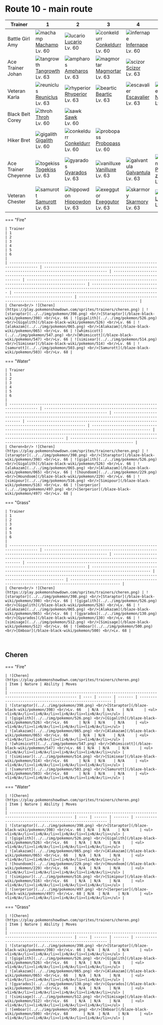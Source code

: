 # Route 10 - main route

| Trainer              | 1                                                                                                   | 2                                                                                                     | 3                                                                                                     | 4                                                                                                     | 5                                                                                                   |
| -------------------- | --------------------------------------------------------------------------------------------------- | ----------------------------------------------------------------------------------------------------- | ----------------------------------------------------------------------------------------------------- | ----------------------------------------------------------------------------------------------------- | --------------------------------------------------------------------------------------------------- |
| Battle Girl Amy      | ![machamp](../../img/pokemon/068.png) <br/>[Machamp](/blaze-black-wiki/pokemon/068) <br/>Lv. 60     | ![lucario](../../img/pokemon/448.png) <br/>[Lucario](/blaze-black-wiki/pokemon/448) <br/>Lv. 60       | ![conkeldurr](../../img/pokemon/534.png) <br/>[Conkeldurr](/blaze-black-wiki/pokemon/534) <br/>Lv. 60 | ![infernape](../../img/pokemon/392.png) <br/>[Infernape](/blaze-black-wiki/pokemon/392) <br/>Lv. 60   |
| Ace Trainer Johan    | ![tangrowth](../../img/pokemon/465.png) <br/>[Tangrowth](/blaze-black-wiki/pokemon/465) <br/>Lv. 63 | ![ampharos](../../img/pokemon/181.png) <br/>[Ampharos](/blaze-black-wiki/pokemon/181) <br/>Lv. 63     | ![magmortar](../../img/pokemon/467.png) <br/>[Magmortar](/blaze-black-wiki/pokemon/467) <br/>Lv. 63   | ![scizor](../../img/pokemon/212.png) <br/>[Scizor](/blaze-black-wiki/pokemon/212) <br/>Lv. 63         |
| Veteran Karla        | ![reuniclus](../../img/pokemon/579.png) <br/>[Reuniclus](/blaze-black-wiki/pokemon/579) <br/>Lv. 63 | ![rhyperior](../../img/pokemon/464.png) <br/>[Rhyperior](/blaze-black-wiki/pokemon/464) <br/>Lv. 63   | ![beartic](../../img/pokemon/614.png) <br/>[Beartic](/blaze-black-wiki/pokemon/614) <br/>Lv. 63       | ![escavalier](../../img/pokemon/589.png) <br/>[Escavalier](/blaze-black-wiki/pokemon/589) <br/>Lv. 63 | ![ninetales](../../img/pokemon/038.png) <br/>[Ninetales](/blaze-black-wiki/pokemon/038) <br/>Lv. 63 |
| Black Belt Corey     | ![throh](../../img/pokemon/538.png) <br/>[Throh](/blaze-black-wiki/pokemon/538) <br/>Lv. 60         | ![sawk](../../img/pokemon/539.png) <br/>[Sawk](/blaze-black-wiki/pokemon/539) <br/>Lv. 60             |
| Hiker Bret           | ![gigalith](../../img/pokemon/526.png) <br/>[Gigalith](/blaze-black-wiki/pokemon/526) <br/>Lv. 60   | ![conkeldurr](../../img/pokemon/534.png) <br/>[Conkeldurr](/blaze-black-wiki/pokemon/534) <br/>Lv. 60 | ![probopass](../../img/pokemon/476.png) <br/>[Probopass](/blaze-black-wiki/pokemon/476) <br/>Lv. 60   |
| Ace Trainer Cheyenne | ![togekiss](../../img/pokemon/468.png) <br/>[Togekiss](/blaze-black-wiki/pokemon/468) <br/>Lv. 63   | ![gyarados](../../img/pokemon/130.png) <br/>[Gyarados](/blaze-black-wiki/pokemon/130) <br/>Lv. 63     | ![vanilluxe](../../img/pokemon/584.png) <br/>[Vanilluxe](/blaze-black-wiki/pokemon/584) <br/>Lv. 63   | ![galvantula](../../img/pokemon/596.png) <br/>[Galvantula](/blaze-black-wiki/pokemon/596) <br/>Lv. 63 | ![porygon-z](../../img/pokemon/474.png) <br/>[Porygon-z](/blaze-black-wiki/pokemon/474) <br/>Lv. 63 |
| Veteran Chester      | ![samurott](../../img/pokemon/503.png) <br/>[Samurott](/blaze-black-wiki/pokemon/503) <br/>Lv. 63   | ![hippowdon](../../img/pokemon/450.png) <br/>[Hippowdon](/blaze-black-wiki/pokemon/450) <br/>Lv. 63   | ![exeggutor](../../img/pokemon/103.png) <br/>[Exeggutor](/blaze-black-wiki/pokemon/103) <br/>Lv. 63   | ![skarmory](../../img/pokemon/227.png) <br/>[Skarmory](/blaze-black-wiki/pokemon/227) <br/>Lv. 63     | ![luxray](../../img/pokemon/405.png) <br/>[Luxray](/blaze-black-wiki/pokemon/405) <br/>Lv. 63       |

=== "Fire"

    | Trainer                                                                             | 1                                                                                                   | 2                                                                                                 | 3                                                                                                 | 4                                                                                                     | 5                                                                                                 | 6                                                                                                 |
    | ----------------------------------------------------------------------------------- | --------------------------------------------------------------------------------------------------- | ------------------------------------------------------------------------------------------------- | ------------------------------------------------------------------------------------------------- | ----------------------------------------------------------------------------------------------------- | ------------------------------------------------------------------------------------------------- | ------------------------------------------------------------------------------------------------- |
    | Cheren<br/> ![Cheren](https://play.pokemonshowdown.com/sprites/trainers/cheren.png) | ![staraptor](../../img/pokemon/398.png) <br/>[Staraptor](/blaze-black-wiki/pokemon/398) <br/>Lv. 66 | ![gigalith](../../img/pokemon/526.png) <br/>[Gigalith](/blaze-black-wiki/pokemon/526) <br/>Lv. 66 | ![alakazam](../../img/pokemon/065.png) <br/>[Alakazam](/blaze-black-wiki/pokemon/065) <br/>Lv. 66 | ![whimsicott](../../img/pokemon/547.png) <br/>[Whimsicott](/blaze-black-wiki/pokemon/547) <br/>Lv. 66 | ![simisear](../../img/pokemon/514.png) <br/>[Simisear](/blaze-black-wiki/pokemon/514) <br/>Lv. 66 | ![samurott](../../img/pokemon/503.png) <br/>[Samurott](/blaze-black-wiki/pokemon/503) <br/>Lv. 68 |

=== "Water"

    | Trainer                                                                             | 1                                                                                                   | 2                                                                                                 | 3                                                                                                 | 4                                                                                                 | 5                                                                                                 | 6                                                                                                   |
    | ----------------------------------------------------------------------------------- | --------------------------------------------------------------------------------------------------- | ------------------------------------------------------------------------------------------------- | ------------------------------------------------------------------------------------------------- | ------------------------------------------------------------------------------------------------- | ------------------------------------------------------------------------------------------------- | --------------------------------------------------------------------------------------------------- |
    | Cheren<br/> ![Cheren](https://play.pokemonshowdown.com/sprites/trainers/cheren.png) | ![staraptor](../../img/pokemon/398.png) <br/>[Staraptor](/blaze-black-wiki/pokemon/398) <br/>Lv. 66 | ![gigalith](../../img/pokemon/526.png) <br/>[Gigalith](/blaze-black-wiki/pokemon/526) <br/>Lv. 66 | ![alakazam](../../img/pokemon/065.png) <br/>[Alakazam](/blaze-black-wiki/pokemon/065) <br/>Lv. 66 | ![houndoom](../../img/pokemon/229.png) <br/>[Houndoom](/blaze-black-wiki/pokemon/229) <br/>Lv. 66 | ![simipour](../../img/pokemon/516.png) <br/>[Simipour](/blaze-black-wiki/pokemon/516) <br/>Lv. 66 | ![serperior](../../img/pokemon/497.png) <br/>[Serperior](/blaze-black-wiki/pokemon/497) <br/>Lv. 68 |

=== "Grass"

    | Trainer                                                                             | 1                                                                                                   | 2                                                                                                 | 3                                                                                                 | 4                                                                                                 | 5                                                                                                 | 6                                                                                             |
    | ----------------------------------------------------------------------------------- | --------------------------------------------------------------------------------------------------- | ------------------------------------------------------------------------------------------------- | ------------------------------------------------------------------------------------------------- | ------------------------------------------------------------------------------------------------- | ------------------------------------------------------------------------------------------------- | --------------------------------------------------------------------------------------------- |
    | Cheren<br/> ![Cheren](https://play.pokemonshowdown.com/sprites/trainers/cheren.png) | ![staraptor](../../img/pokemon/398.png) <br/>[Staraptor](/blaze-black-wiki/pokemon/398) <br/>Lv. 66 | ![gigalith](../../img/pokemon/526.png) <br/>[Gigalith](/blaze-black-wiki/pokemon/526) <br/>Lv. 66 | ![alakazam](../../img/pokemon/065.png) <br/>[Alakazam](/blaze-black-wiki/pokemon/065) <br/>Lv. 66 | ![gyarados](../../img/pokemon/130.png) <br/>[Gyarados](/blaze-black-wiki/pokemon/130) <br/>Lv. 66 | ![simisage](../../img/pokemon/512.png) <br/>[Simisage](/blaze-black-wiki/pokemon/512) <br/>Lv. 66 | ![emboar](../../img/pokemon/500.png) <br/>[Emboar](/blaze-black-wiki/pokemon/500) <br/>Lv. 68 |

<br/>

## Cheren

=== "Fire"

    | ![Cheren](https://play.pokemonshowdown.com/sprites/trainers/cheren.png)                               | Item | Nature | Ability | Moves                                                     |
    | ----------------------------------------------------------------------------------------------------- | ---- | ------ | ------- | --------------------------------------------------------- |
    | ![staraptor](../../img/pokemon/398.png) <br/>[Staraptor](/blaze-black-wiki/pokemon/398) <br/>Lv. 66   | N/A  | N/A    | N/A     | <ul><li>N/A</li><li>N/A</li><li>N/A</li><li>N/A</li></ul> |
    | ![gigalith](../../img/pokemon/526.png) <br/>[Gigalith](/blaze-black-wiki/pokemon/526) <br/>Lv. 66     | N/A  | N/A    | N/A     | <ul><li>N/A</li><li>N/A</li><li>N/A</li><li>N/A</li></ul> |
    | ![alakazam](../../img/pokemon/065.png) <br/>[Alakazam](/blaze-black-wiki/pokemon/065) <br/>Lv. 66     | N/A  | N/A    | N/A     | <ul><li>N/A</li><li>N/A</li><li>N/A</li><li>N/A</li></ul> |
    | ![whimsicott](../../img/pokemon/547.png) <br/>[Whimsicott](/blaze-black-wiki/pokemon/547) <br/>Lv. 66 | N/A  | N/A    | N/A     | <ul><li>N/A</li><li>N/A</li><li>N/A</li><li>N/A</li></ul> |
    | ![simisear](../../img/pokemon/514.png) <br/>[Simisear](/blaze-black-wiki/pokemon/514) <br/>Lv. 66     | N/A  | N/A    | N/A     | <ul><li>N/A</li><li>N/A</li><li>N/A</li><li>N/A</li></ul> |
    | ![samurott](../../img/pokemon/503.png) <br/>[Samurott](/blaze-black-wiki/pokemon/503) <br/>Lv. 68     | N/A  | N/A    | N/A     | <ul><li>N/A</li><li>N/A</li><li>N/A</li><li>N/A</li></ul> |

=== "Water"

    | ![Cheren](https://play.pokemonshowdown.com/sprites/trainers/cheren.png)                             | Item | Nature | Ability | Moves                                                     |
    | --------------------------------------------------------------------------------------------------- | ---- | ------ | ------- | --------------------------------------------------------- |
    | ![staraptor](../../img/pokemon/398.png) <br/>[Staraptor](/blaze-black-wiki/pokemon/398) <br/>Lv. 66 | N/A  | N/A    | N/A     | <ul><li>N/A</li><li>N/A</li><li>N/A</li><li>N/A</li></ul> |
    | ![gigalith](../../img/pokemon/526.png) <br/>[Gigalith](/blaze-black-wiki/pokemon/526) <br/>Lv. 66   | N/A  | N/A    | N/A     | <ul><li>N/A</li><li>N/A</li><li>N/A</li><li>N/A</li></ul> |
    | ![alakazam](../../img/pokemon/065.png) <br/>[Alakazam](/blaze-black-wiki/pokemon/065) <br/>Lv. 66   | N/A  | N/A    | N/A     | <ul><li>N/A</li><li>N/A</li><li>N/A</li><li>N/A</li></ul> |
    | ![houndoom](../../img/pokemon/229.png) <br/>[Houndoom](/blaze-black-wiki/pokemon/229) <br/>Lv. 66   | N/A  | N/A    | N/A     | <ul><li>N/A</li><li>N/A</li><li>N/A</li><li>N/A</li></ul> |
    | ![simipour](../../img/pokemon/516.png) <br/>[Simipour](/blaze-black-wiki/pokemon/516) <br/>Lv. 66   | N/A  | N/A    | N/A     | <ul><li>N/A</li><li>N/A</li><li>N/A</li><li>N/A</li></ul> |
    | ![serperior](../../img/pokemon/497.png) <br/>[Serperior](/blaze-black-wiki/pokemon/497) <br/>Lv. 68 | N/A  | N/A    | N/A     | <ul><li>N/A</li><li>N/A</li><li>N/A</li><li>N/A</li></ul> |

=== "Grass"

    | ![Cheren](https://play.pokemonshowdown.com/sprites/trainers/cheren.png)                             | Item | Nature | Ability | Moves                                                     |
    | --------------------------------------------------------------------------------------------------- | ---- | ------ | ------- | --------------------------------------------------------- |
    | ![staraptor](../../img/pokemon/398.png) <br/>[Staraptor](/blaze-black-wiki/pokemon/398) <br/>Lv. 66 | N/A  | N/A    | N/A     | <ul><li>N/A</li><li>N/A</li><li>N/A</li><li>N/A</li></ul> |
    | ![gigalith](../../img/pokemon/526.png) <br/>[Gigalith](/blaze-black-wiki/pokemon/526) <br/>Lv. 66   | N/A  | N/A    | N/A     | <ul><li>N/A</li><li>N/A</li><li>N/A</li><li>N/A</li></ul> |
    | ![alakazam](../../img/pokemon/065.png) <br/>[Alakazam](/blaze-black-wiki/pokemon/065) <br/>Lv. 66   | N/A  | N/A    | N/A     | <ul><li>N/A</li><li>N/A</li><li>N/A</li><li>N/A</li></ul> |
    | ![gyarados](../../img/pokemon/130.png) <br/>[Gyarados](/blaze-black-wiki/pokemon/130) <br/>Lv. 66   | N/A  | N/A    | N/A     | <ul><li>N/A</li><li>N/A</li><li>N/A</li><li>N/A</li></ul> |
    | ![simisage](../../img/pokemon/512.png) <br/>[Simisage](/blaze-black-wiki/pokemon/512) <br/>Lv. 66   | N/A  | N/A    | N/A     | <ul><li>N/A</li><li>N/A</li><li>N/A</li><li>N/A</li></ul> |
    | ![emboar](../../img/pokemon/500.png) <br/>[Emboar](/blaze-black-wiki/pokemon/500) <br/>Lv. 68       | N/A  | N/A    | N/A     | <ul><li>N/A</li><li>N/A</li><li>N/A</li><li>N/A</li></ul> |